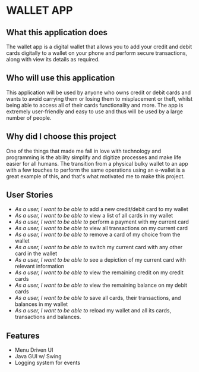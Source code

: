 # WALLET APP

## What this application does
 The wallet app is a digital wallet that
 allows you to add your credit and debit cards digitally to a wallet
 on your phone and perform secure transactions, along with view its details as required.

## Who will use this application
This application will be used by anyone who owns credit or debit cards
and wants to avoid carrying them or losing them to misplacement or theft,
whilst being able to access all of their cards functionality and more.
The app is extremely user-friendly and easy to use and thus will be used
by a large number of people. 

## Why did I choose this project
One of the things that made me fall in love with technology and programming is the ability 
simplify and digitize processes and make life easier for all humans.
The transition from a physical bulky wallet to an app with a few touches to perform the same 
operations using an e-wallet is a great example of this, and that's what motivated me to make this project.


## User Stories
- *As a user, I want to be able to* add a new credit/debit card to my wallet
- *As a user, I want to be able to* view a list of all cards in my wallet
- *As a user, I want to be able to* perform a payment with my current card
- *As a user, I want to be able to* view all transactions on my current card
- *As a user, I want to be able to* remove a card of my choice from the wallet
- *As a user, I want to be able to* switch my current card with any other card in the wallet
- *As a user, I want to be able to* see a depiction of my current card with relevant information
- *As a user, I want to be able to* view the remaining credit on my credit cards
- *As a user, I want to be able to* view the remaining balance on my debit cards
- *As a user, I want to be able to* save all cards, their transactions, and balances in my wallet
- *As a user, I want to be able to* reload my wallet and all its cards, transactions and balances.

## Features
- Menu Driven UI
- Java GUI w/ Swing
- Logging system for events

